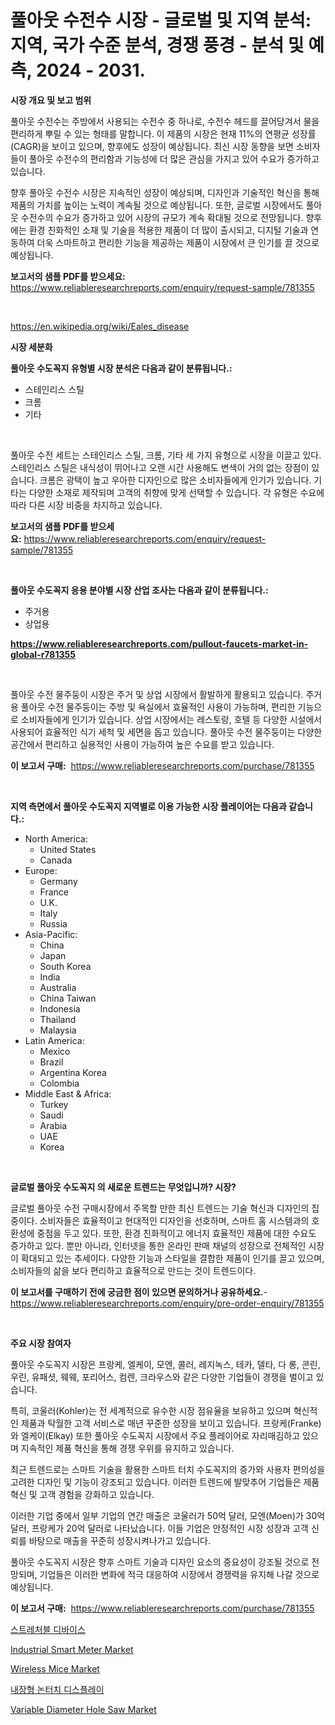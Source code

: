 <p><h1>풀아웃 수전수 시장 - 글로벌 및 지역 분석: 지역, 국가 수준 분석, 경쟁 풍경 - 분석 및 예측, 2024 - 2031.</h1></p><p><strong>시장 개요 및 보고 범위</strong></p>
<p><p>풀아웃 수전수는 주방에서 사용되는 수전수 중 하나로, 수전수 헤드를 끌어당겨서 물을 편리하게 뿌릴 수 있는 형태를 말합니다. 이 제품의 시장은 현재 11%의 연평균 성장률(CAGR)을 보이고 있으며, 향후에도 성장이 예상됩니다. 최신 시장 동향을 보면 소비자들이 풀아웃 수전수의 편리함과 기능성에 더 많은 관심을 가지고 있어 수요가 증가하고 있습니다. </p><p>향후 풀아웃 수전수 시장은 지속적인 성장이 예상되며, 디자인과 기술적인 혁신을 통해 제품의 가치를 높이는 노력이 계속될 것으로 예상됩니다. 또한, 글로벌 시장에서도 풀아웃 수전수의 수요가 증가하고 있어 시장의 규모가 계속 확대될 것으로 전망됩니다. 향후에는 환경 친화적인 소재 및 기술을 적용한 제품이 더 많이 출시되고, 디지털 기술과 연동하여 더욱 스마트하고 편리한 기능을 제공하는 제품이 시장에서 큰 인기를 끌 것으로 예상됩니다.</p></p>
<p><strong>보고서의 샘플 PDF를 받으세요:</strong> <a href="https://www.reliableresearchreports.com/enquiry/request-sample/781355">https://www.reliableresearchreports.com/enquiry/request-sample/781355</a></p>
<p>&nbsp;</p>
<p><a href="https://en.wikipedia.org/wiki/Eales_disease">https://en.wikipedia.org/wiki/Eales_disease</a></p>
<p><strong>시장 세분화</strong></p>
<p><strong>풀아웃 수도꼭지 유형별 시장 분석은 다음과 같이 분류됩니다.:</strong></p>
<p><ul><li>스테인리스 스틸</li><li>크롬</li><li>기타</li></ul></p>
<p>&nbsp;</p>
<p><p>풀아웃 수전 세트는 스테인리스 스틸, 크롬, 기타 세 가지 유형으로 시장을 이끌고 있다. 스테인리스 스틸은 내식성이 뛰어나고 오랜 시간 사용해도 변색이 거의 없는 장점이 있습니다. 크롬은 광택이 높고 우아한 디자인으로 많은 소비자들에게 인기가 있습니다. 기타는 다양한 소재로 제작되며 고객의 취향에 맞게 선택할 수 있습니다. 각 유형은 수요에 따라 다른 시장 비중을 차지하고 있습니다.</p></p>
<p><strong>보고서의 샘플 PDF를 받으세요:</strong>&nbsp;<a href="https://www.reliableresearchreports.com/enquiry/request-sample/781355">https://www.reliableresearchreports.com/enquiry/request-sample/781355</a></p>
<p>&nbsp;</p>
<p><strong> 풀아웃 수도꼭지 응용 분야별 시장 산업 조사는 다음과 같이 분류됩니다.:</strong></p>
<p><ul><li>주거용</li><li>상업용</li></ul></p>
<p><strong><a href="https://www.reliableresearchreports.com/pullout-faucets-market-in-global-r781355">https://www.reliableresearchreports.com/pullout-faucets-market-in-global-r781355</a></strong></p>
<p>&nbsp;</p>
<p><p>풀아웃 수전 물주둥이 시장은 주거 및 상업 시장에서 활발하게 활용되고 있습니다. 주거용 풀아웃 수전 물주둥이는 주방 및 욕실에서 효율적인 사용이 가능하며, 편리한 기능으로 소비자들에게 인기가 있습니다. 상업 시장에서는 레스토랑, 호텔 등 다양한 시설에서 사용되어 효율적인 식기 세척 및 세면을 돕고 있습니다. 풀아웃 수전 물주둥이는 다양한 공간에서 편리하고 실용적인 사용이 가능하여 높은 수요를 받고 있습니다.</p></p>
<p><strong>이 보고서 구매:</strong>&nbsp; <a href="https://www.reliableresearchreports.com/purchase/781355">https://www.reliableresearchreports.com/purchase/781355</a></p>
<p>&nbsp;</p>
<p><strong>지역 측면에서 풀아웃 수도꼭지 지역별로 이용 가능한 시장 플레이어는 다음과 같습니다.:</strong></p>
<p><ul>
    <li>
        North America:
        <ul>
            <li>United States</li>
            <li>Canada</li>
        </ul>
    </li>
    <li>
        Europe:
        <ul>
            <li>Germany</li>
            <li>France</li>
            <li>U.K.</li>
            <li>Italy</li>
            <li>Russia</li>
        </ul>
    </li>
    <li>
        Asia-Pacific:
        <ul>
            <li>China</li>
            <li>Japan</li>
            <li>South Korea</li>
            <li>India</li>
            <li>Australia</li>
            <li>China Taiwan</li>
            <li>Indonesia</li>
            <li>Thailand</li>
            <li>Malaysia</li>
        </ul>
    </li>
    <li>
        Latin America:
        <ul>
            <li>Mexico</li>
            <li>Brazil</li>
            <li>Argentina Korea</li>
            <li>Colombia</li>
        </ul>
    </li>
    <li>
        Middle East & Africa:
        <ul>
            <li>Turkey</li>
            <li>Saudi</li>
            <li>Arabia</li>
            <li>UAE</li>
            <li>Korea</li>
        </ul>
    </li>
    </ul></p>
<p>&nbsp;</p>
<p><strong>글로벌 풀아웃 수도꼭지 의 새로운 트렌드는 무엇입니까? 시장?</strong></p>
<p><p>글로벌 풀아웃 수전 구매시장에서 주목할 만한 최신 트렌드는 기술 혁신과 디자인의 집중이다. 소비자들은 효율적이고 현대적인 디자인을 선호하며, 스마트 홈 시스템과의 호환성에 중점을 두고 있다. 또한, 환경 친화적이고 에너지 효율적인 제품에 대한 수요도 증가하고 있다. 뿐만 아니라, 인터넷을 통한 온라인 판매 채널의 성장으로 전체적인 시장이 확대되고 있는 추세이다. 다양한 기능과 스타일을 결합한 제품이 인기를 끌고 있으며, 소비자들의 삶을 보다 편리하고 효율적으로 만드는 것이 트렌드이다.</p></p>
<p><strong>이 보고서를 구매하기 전에 궁금한 점이 있으면 문의하거나 공유하세요.</strong>- <a href="https://www.reliableresearchreports.com/enquiry/pre-order-enquiry/781355">https://www.reliableresearchreports.com/enquiry/pre-order-enquiry/781355</a></p>
<p>&nbsp;</p>
<p><strong>주요 시장 참여자</strong></p>
<p><p>풀아웃 수도꼭지 시장은 프랑케, 엘케이, 모엔, 콜러, 레지녹스, 테카, 델타, 다 롱, 콘린, 우린, 유패셧, 웨웨, 포리어스, 컴렌, 크라우스와 같은 다양한 기업들이 경쟁을 벌이고 있습니다. </p><p>특히, 코울러(Kohler)는 전 세계적으로 유수한 시장 점유율을 보유하고 있으며 혁신적인 제품과 탁월한 고객 서비스로 매년 꾸준한 성장을 보이고 있습니다. 프랑케(Franke)와 엘케이(Elkay) 또한 풀아웃 수도꼭지 시장에서 주요 플레이어로 자리매김하고 있으며 지속적인 제품 혁신을 통해 경쟁 우위를 유지하고 있습니다.</p><p>최근 트렌드로는 스마트 기술을 활용한 스마트 터치 수도꼭지의 증가와 사용자 편의성을 고려한 디자인 및 기능이 강조되고 있습니다. 이러한 트렌드에 발맞추어 기업들은 제품 혁신 및 고객 경험을 강화하고 있습니다.</p><p>이러한 기업 중에서 일부 기업의 연간 매출은 코울러가 50억 달러, 모엔(Moen)가 30억 달러, 프랑케가 20억 달러로 나타났습니다. 이들 기업은 안정적인 시장 성장과 고객 신뢰를 바탕으로 매출을 꾸준히 성장시켜나가고 있습니다.</p><p>풀아웃 수도꼭지 시장은 향후 스마트 기술과 디자인 요소의 중요성이 강조될 것으로 전망되며, 기업들은 이러한 변화에 적극 대응하여 시장에서 경쟁력을 유지해 나갈 것으로 예상됩니다.</p></p>
<p><strong>이 보고서 구매:</strong>&nbsp;&nbsp;<a href="https://www.reliableresearchreports.com/purchase/781355">https://www.reliableresearchreports.com/purchase/781355</a></p>
<p><p><a href="https://github.com/rcabello548/Market-Research-Report-List-2/blob/main/3142415159161.md">스트레처블 디바이스</a></p><p><a href="https://issuu.com/reportprime-2/docs/industrial-smart-meter-market-size-2030.pptx">Industrial Smart Meter Market</a></p><p><a href="https://github.com/cecuraprangm/Market-Research-Report-List-3/blob/main/wireless-mice-market.md">Wireless Mice Market</a></p><p><a href="https://github.com/Nicolasrown5/Market-Research-Report-List-1/blob/main/4754950159162.md">내장형 논터치 디스플레이</a></p><p><a href="https://issuu.com/reportprime-2/docs/variable-diameter-hole-saw-market-size-2030.pptx">Variable Diameter Hole Saw Market</a></p></p>